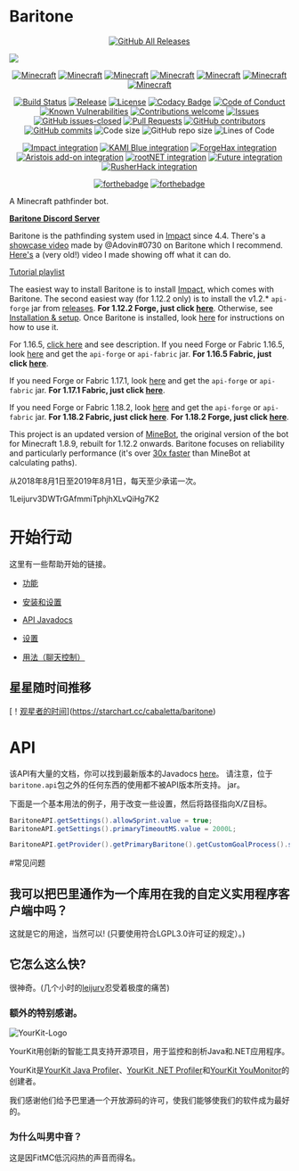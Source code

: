 # Baritone
<p align="center">
  <a href="https://github.com/cabaletta/baritone/releases/"><img src="https://img.shields.io/github/downloads/cabaletta/baritone/total.svg" alt="GitHub All Releases"/></a>
</p>

[![](https://jitpack.io/v/buiawpkgew1/baritone.svg)](https://jitpack.io/#buiawpkgew1/baritone)

<p align="center">
  <a href="https://github.com/buiawpkgew1/baritone/tree/master"><img src="https://img.shields.io/badge/MC-1.12.2-brightgreen.svg" alt="Minecraft"/></a>
  <a href="https://github.com/buiawpkgew1/baritone/tree/1.13.2"><img src="https://img.shields.io/badge/MC-1.13.2-yellow.svg" alt="Minecraft"/></a>
  <a href="https://github.com/buiawpkgew1/baritone/tree/1.14.4"><img src="https://img.shields.io/badge/MC-1.14.4-yellow.svg" alt="Minecraft"/></a>
  <a href="https://github.com/buiawpkgew1/baritone/tree/1.15.2"><img src="https://img.shields.io/badge/MC-1.15.2-yellow.svg" alt="Minecraft"/></a>
  <a href="https://github.com/buiawpkgew1/baritone/tree/1.16.5"><img src="https://img.shields.io/badge/MC-1.16.5-brightgreen.svg" alt="Minecraft"/></a>
  <a href="https://github.com/buiawpkgew1/baritone/tree/1.17.1"><img src="https://img.shields.io/badge/MC-1.17.1-brightgreen.svg" alt="Minecraft"/></a>
  <a href="https://github.com/buiawpkgew1/baritone/tree/1.18.2"><img src="https://img.shields.io/badge/MC-1.18.2-brightgreen.svg" alt="Minecraft"/></a>
</p>

<p align="center">
  <a href="https://travis-ci.com/buiawpkgew1/baritone/"><img src="https://travis-ci.com/buiawpkgew1/baritone.svg?branch=master" alt="Build Status"/></a>
  <a href="https://github.com/cabaletta/baritone/releases/"><img src="https://img.shields.io/github/release/cabaletta/baritone.svg" alt="Release"/></a>
  <a href="LICENSE"><img src="https://img.shields.io/badge/license-LGPL--3.0%20with%20anime%20exception-green.svg" alt="License"/></a>
  <a href="https://www.codacy.com/gh/cabaletta/baritone/dashboard?utm_source=github.com&amp;utm_medium=referral&amp;utm_content=cabaletta/baritone&amp;utm_campaign=Badge_Grade"><img src="https://app.codacy.com/project/badge/Grade/cadab857dab049438b6e28b3cfc5570e" alt="Codacy Badge"/></a>
  <a href="https://github.com/cabaletta/baritone/blob/master/CODE_OF_CONDUCT.md"><img src="https://img.shields.io/badge/%E2%9D%A4-code%20of%20conduct-blue.svg?style=flat" alt="Code of Conduct"/></a>
  <a href="https://snyk.io/test/github/cabaletta/baritone?targetFile=build.gradle"><img src="https://snyk.io/test/github/cabaletta/baritone/badge.svg?targetFile=build.gradle" alt="Known Vulnerabilities"/></a>
  <a href="https://github.com/cabaletta/baritone/issues/"><img src="https://img.shields.io/badge/contributions-welcome-brightgreen.svg?style=flat" alt="Contributions welcome"/></a>
  <a href="https://github.com/cabaletta/baritone/issues/"><img src="https://img.shields.io/github/issues/cabaletta/baritone.svg" alt="Issues"/></a>
  <a href="https://github.com/cabaletta/baritone/issues?q=is%3Aissue+is%3Aclosed"><img src="https://img.shields.io/github/issues-closed/cabaletta/baritone.svg" alt="GitHub issues-closed"/></a>
  <a href="https://github.com/cabaletta/baritone/pulls/"><img src="https://img.shields.io/github/issues-pr/cabaletta/baritone.svg" alt="Pull Requests"/></a>
  <a href="https://github.com/cabaletta/baritone/graphs/contributors/"><img src="https://img.shields.io/github/contributors/cabaletta/baritone.svg" alt="GitHub contributors"/></a>
  <a href="https://github.com/cabaletta/baritone/commit/"><img src="https://img.shields.io/github/commits-since/cabaletta/baritone/v1.0.0.svg" alt="GitHub commits"/></a>
  <img src="https://img.shields.io/github/languages/code-size/cabaletta/baritone.svg" alt="Code size"/>
  <img src="https://img.shields.io/github/repo-size/cabaletta/baritone.svg" alt="GitHub repo size"/>
  <img src="https://tokei.rs/b1/github/cabaletta/baritone?category=code" alt="Lines of Code"/>
</p>

<p align="center">
  <a href="https://impactclient.net/"><img src="https://img.shields.io/badge/Impact%20integration-v1.2.14%20/%20v1.3.8%20/%20v1.4.6%20/%20v1.5.3%20/%20v1.6.3-brightgreen.svg" alt="Impact integration"/></a>
  <a href="https://github.com/kami-blue/client"><img src="https://img.shields.io/badge/KAMI%20Blue%20integration-v1.2.14--master-green" alt="KAMI Blue integration"/></a>
  <a href="https://github.com/fr1kin/ForgeHax/"><img src="https://img.shields.io/badge/ForgeHax%20%22integration%22-scuffed-yellow.svg" alt="ForgeHax integration"/></a>
  <a href="https://aristois.net/"><img src="https://img.shields.io/badge/Aristois%20add--on%20integration-v1.6.3-green.svg" alt="Aristois add-on integration"/></a>
  <a href="https://rootnet.dev/"><img src="https://img.shields.io/badge/rootNET%20integration-v1.2.14-green.svg" alt="rootNET integration"/></a>
  <a href="https://futureclient.net/"><img src="https://img.shields.io/badge/Future%20integration-v1.2.12%20%2F%20v1.3.6%20%2F%20v1.4.4-red" alt="Future integration"/></a>
  <a href="https://rusherhack.org/"><img src="https://img.shields.io/badge/RusherHack%20integration-v1.2.14-green" alt="RusherHack integration"/></a>
</p>

<p align="center">
  <a href="http://forthebadge.com/"><img src="https://forthebadge.com/images/badges/built-with-swag.svg" alt="forthebadge"/></a>
  <a href="http://forthebadge.com/"><img src="https://forthebadge.com/images/badges/mom-made-pizza-rolls.svg" alt="forthebadge"/></a>
</p>

A Minecraft pathfinder bot.

[**Baritone Discord Server**](http://discord.gg/s6fRBAUpmr)

Baritone is the pathfinding system used in [Impact](https://impactclient.net/) since 4.4. There's a [showcase video](https://youtu.be/CZkLXWo4Fg4) made by @Adovin#0730 on Baritone which I recommend. [Here's](https://www.youtube.com/watch?v=StquF69-_wI) a (very old!) video I made showing off what it can do.

[Tutorial playlist](https://www.youtube.com/playlist?list=PLnwnJ1qsS7CoQl9Si-RTluuzCo_4Oulpa)

The easiest way to install Baritone is to install [Impact](https://impactclient.net/), which comes with Baritone. The second easiest way (for 1.12.2 only) is to install the v1.2.* `api-forge` jar from [releases](https://github.com/cabaletta/baritone/releases). **For 1.12.2 Forge, just click [here](https://github.com/cabaletta/baritone/releases/download/v1.2.15/baritone-api-forge-1.2.15.jar)**. Otherwise, see [Installation & setup](SETUP.md). Once Baritone is installed, look [here](USAGE.md) for instructions on how to use it.

For 1.16.5, [click here](https://www.youtube.com/watch?v=_4eVJ9Qz2J8) and see description. If you need Forge or Fabric 1.16.5, look [here](https://github.com/cabaletta/baritone/releases/tag/v1.6.3) and get the `api-forge` or `api-fabric` jar. **For 1.16.5 Fabric, just click [here](https://github.com/cabaletta/baritone/releases/download/v1.6.3/baritone-api-fabric-1.6.3.jar)**.

If you need Forge or Fabric 1.17.1, look [here](https://github.com/cabaletta/baritone/releases/tag/v1.7.2) and get the `api-forge` or `api-fabric` jar. **For 1.17.1 Fabric, just click [here](https://github.com/cabaletta/baritone/releases/download/v1.7.2/baritone-api-fabric-1.7.2.jar)**.

If you need Forge or Fabric 1.18.2, look [here](https://github.com/cabaletta/baritone/releases/tag/v1.8.3) and get the `api-forge` or `api-fabric` jar. **For 1.18.2 Fabric, just click [here](https://github.com/cabaletta/baritone/releases/download/v1.8.3/baritone-api-fabric-1.8.3.jar)**. **For 1.18.2 Forge, just click [here](https://github.com/cabaletta/baritone/releases/download/v1.8.3/baritone-api-forge-1.8.3.jar)**.

This project is an updated version of [MineBot](https://github.com/leijurv/MineBot/),
the original version of the bot for Minecraft 1.8.9, rebuilt for 1.12.2 onwards. Baritone focuses on reliability and particularly performance (it's over [30x faster](https://github.com/cabaletta/baritone/pull/180#issuecomment-423822928) than MineBot at calculating paths).

从2018年8月1日至2019年8月1日，每天至少承诺一次。

1Leijurv3DWTrGAfmmiTphjhXLvQiHg7K2

# 开始行动

这里有一些帮助开始的链接。

- [功能](FEATURES.md)

- [安装和设置](SETUP.md)

- [API Javadocs](https://baritone.leijurv.com/)

- [设置](https://baritone.leijurv.com/baritone/api/Settings.html#field.detail)

- [用法（聊天控制）](USAGE.md)

## 星星随时间推移

[！[观星者的时间](https://starchart.cc/cabaletta/baritone.svg)](https://starchart.cc/cabaletta/baritone)

# API

该API有大量的文档，你可以找到最新版本的Javadocs [here](https://baritone.leijurv.com/)。
请注意，位于``baritone.api``包之外的任何东西的使用都不被API版本所支持。
jar。

下面是一个基本用法的例子，用于改变一些设置，然后将路径指向X/Z目标。

```java
BaritoneAPI.getSettings().allowSprint.value = true;
BaritoneAPI.getSettings().primaryTimeoutMS.value = 2000L;

BaritoneAPI.getProvider().getPrimaryBaritone().getCustomGoalProcess().setGoalAndPath(new GoalXZ(10000, 20000))。
```

#常见问题

## 我可以把巴里通作为一个库用在我的自定义实用程序客户端中吗？

这就是它的用途，当然可以! (只要使用符合LGPL3.0许可证的规定）。)

## 它怎么这么快?

很神奇。(几个小时的[leijurv](https://github.com/leijurv/)忍受着极度的痛苦)

### 额外的特别感谢。

![YourKit-Logo](https://www.yourkit.com/images/yklogo.png)

YourKit用创新的智能工具支持开源项目，用于监控和剖析Java和.NET应用程序。

YourKit是[YourKit Java Profiler](https://www.yourkit.com/java/profiler/)、[YourKit .NET Profiler](https://www.yourkit.com/.net/profiler/)和[YourKit YouMonitor](https://www.yourkit.com/youmonitor/)的创建者。

我们感谢他们给予巴里通一个开放源码的许可，使我们能够使我们的软件成为最好的。

### 为什么叫男中音？

这是因FitMC低沉闷热的声音而得名。
